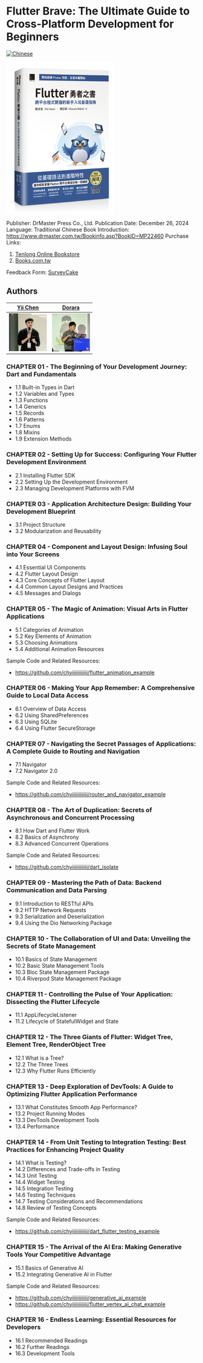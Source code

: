 # Flutter Brave: The Ultimate Guide to Cross-Platform Development for Beginners

[![Chinese](https://img.shields.io/badge/README-%E4%B8%AD%E6%96%87-blue)](README.md)

<img src='./images/cover.png' height="400px">

Publisher: DrMaster Press Co., Ltd.
Publication Date: December 26, 2024
Language: Traditional Chinese
Book Introduction: https://www.drmaster.com.tw/Bookinfo.asp?BookID=MP22460
Purchase Links:
1. [Tenlong Online Bookstore](https://www.tenlong.com.tw/products/9786264140355)
2. [Books.com.tw](https://www.books.com.tw/products/0011008795)

Feedback Form: [SurveyCake](https://www.surveycake.com/s/8MobP)

## Authors

[Yii Chen](https://github.com/chyiiiiiiiiiiii)           | [Dorara]()
:-------------------------:|:-------------------------:|
<img src="./images/yii.jpg" width=100 />  |  <img src="./images/dorara.jpg" width=100 />


### CHAPTER 01 - The Beginning of Your Development Journey: Dart and Fundamentals

- 1.1 Built-in Types in Dart
- 1.2 Variables and Types
- 1.3 Functions
- 1.4 Generics
- 1.5 Records
- 1.6 Patterns
- 1.7 Enums
- 1.8 Mixins
- 1.9 Extension Methods

### CHAPTER 02 - Setting Up for Success: Configuring Your Flutter Development Environment

- 2.1 Installing Flutter SDK
- 2.2 Setting Up the Development Environment
- 2.3 Managing Development Platforms with FVM

### CHAPTER 03 - Application Architecture Design: Building Your Development Blueprint

- 3.1 Project Structure
- 3.2 Modularization and Reusability

### CHAPTER 04 - Component and Layout Design: Infusing Soul into Your Screens

- 4.1 Essential UI Components
- 4.2 Flutter Layout Design
- 4.3 Core Concepts of Flutter Layout
- 4.4 Common Layout Designs and Practices
- 4.5 Messages and Dialogs

### CHAPTER 05 - The Magic of Animation: Visual Arts in Flutter Applications

- 5.1 Categories of Animation
- 5.2 Key Elements of Animation
- 5.3 Choosing Animations
- 5.4 Additional Animation Resources

Sample Code and Related Resources:
- https://github.com/chyiiiiiiiiiiii/flutter_animation_example

### CHAPTER 06 - Making Your App Remember: A Comprehensive Guide to Local Data Access

- 6.1 Overview of Data Access
- 6.2 Using SharedPreferences
- 6.3 Using SQLite
- 6.4 Using Flutter SecureStorage

### CHAPTER 07 - Navigating the Secret Passages of Applications: A Complete Guide to Routing and Navigation
- 7.1 Navigator
- 7.2 Navigator 2.0

Sample Code and Related Resources:
- https://github.com/chyiiiiiiiiiiii/router_and_navigator_example

### CHAPTER 08 - The Art of Duplication: Secrets of Asynchronous and Concurrent Processing
- 8.1 How Dart and Flutter Work
- 8.2 Basics of Asynchrony
- 8.3 Advanced Concurrent Operations

Sample Code and Related Resources:
- https://github.com/chyiiiiiiiiiiii/dart_isolate

### CHAPTER 09 - Mastering the Path of Data: Backend Communication and Data Parsing

- 9.1 Introduction to RESTful APIs
- 9.2 HTTP Network Requests
- 9.3 Serialization and Deserialization
- 9.4 Using the Dio Networking Package

### CHAPTER 10 - The Collaboration of UI and Data: Unveiling the Secrets of State Management

- 10.1 Basics of State Management
- 10.2 Basic State Management Tools
- 10.3 Bloc State Management Package
- 10.4 Riverpod State Management Package

### CHAPTER 11 - Controlling the Pulse of Your Application: Dissecting the Flutter Lifecycle

- 11.1 AppLifecycleListener
- 11.2 Lifecycle of StatefulWidget and State

### CHAPTER 12 - The Three Giants of Flutter: Widget Tree, Element Tree, RenderObject Tree

- 12.1 What is a Tree?
- 12.2 The Three Trees
- 12.3 Why Flutter Runs Efficiently

### CHAPTER 13 - Deep Exploration of DevTools: A Guide to Optimizing Flutter Application Performance

- 13.1 What Constitutes Smooth App Performance?
- 13.2 Project Running Modes
- 13.3 DevTools Development Tools
- 13.4 Performance

### CHAPTER 14 - From Unit Testing to Integration Testing: Best Practices for Enhancing Project Quality

- 14.1 What is Testing?
- 14.2 Differences and Trade-offs in Testing
- 14.3 Unit Testing
- 14.4 Widget Testing
- 14.5 Integration Testing
- 14.6 Testing Techniques
- 14.7 Testing Considerations and Recommendations
- 14.8 Review of Testing Concepts

Sample Code and Related Resources:
- https://github.com/chyiiiiiiiiiiii/dart_flutter_testing_example

### CHAPTER 15 - The Arrival of the AI Era: Making Generative Tools Your Competitive Advantage

- 15.1 Basics of Generative AI
- 15.2 Integrating Generative AI in Flutter

Sample Code and Related Resources:
- https://github.com/chyiiiiiiiiiiii/generative_ai_example
- https://github.com/chyiiiiiiiiiiii/flutter_vertex_ai_chat_example

### CHAPTER 16 - Endless Learning: Essential Resources for Developers

- 16.1 Recommended Readings
- 16.2 Further Readings
- 16.3 Development Tools
